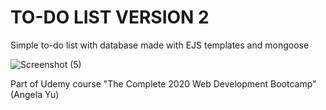 #  TO-DO LIST VERSION 2
Simple to-do list with database made with EJS templates and mongoose

![Screenshot (5)](https://user-images.githubusercontent.com/60859812/86568006-11b32300-bf21-11ea-9d7b-ab4bc61759f2.png)

Part of Udemy course "The Complete 2020 Web Development Bootcamp" (Angela Yu)

